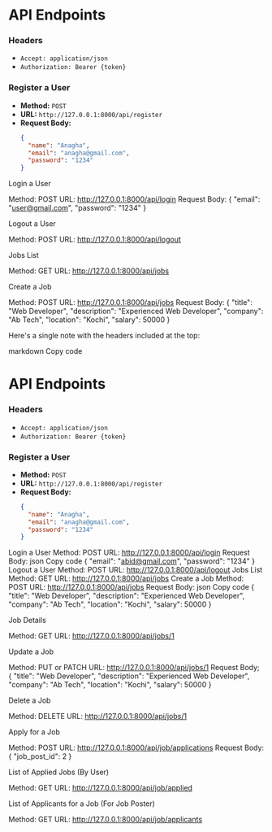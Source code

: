 
# API Endpoints

### Headers
- `Accept: application/json`
- `Authorization: Bearer {token}`


### Register a User

- **Method:** `POST`
- **URL:** `http://127.0.0.1:8000/api/register`
- **Request Body:**
  ```json
  {
    "name": "Anagha",
    "email": "anagha@gmail.com",
    "password": "1234"
  }


Login a User

Method: POST
URL: http://127.0.0.1:8000/api/login
Request Body:
{
  "email": "user@gmail.com",
  "password": "1234"
}


Logout a User

Method: POST
URL: http://127.0.0.1:8000/api/logout


Jobs List

Method: GET
URL: http://127.0.0.1:8000/api/jobs


Create a Job

Method: POST
URL: http://127.0.0.1:8000/api/jobs
Request Body:
{
  "title": "Web Developer",
  "description": "Experienced Web Developer",
  "company": "Ab Tech",
  "location": "Kochi",
  "salary": 50000
}


Here's a single note with the headers included at the top:

markdown
Copy code
# API Endpoints

### Headers
- `Accept: application/json`
- `Authorization: Bearer {token}`

### Register a User
- **Method:** `POST`
- **URL:** `http://127.0.0.1:8000/api/register`
- **Request Body:**
  ```json
  {
    "name": "Anagha",
    "email": "anagha@gmail.com",
    "password": "1234"
  }
Login a User
Method: POST
URL: http://127.0.0.1:8000/api/login
Request Body:
json
Copy code
{
  "email": "abid@gmail.com",
  "password": "1234"
}
Logout a User
Method: POST
URL: http://127.0.0.1:8000/api/logout
Jobs List
Method: GET
URL: http://127.0.0.1:8000/api/jobs
Create a Job
Method: POST
URL: http://127.0.0.1:8000/api/jobs
Request Body:
json
Copy code
{
  "title": "Web Developer",
  "description": "Experienced Web Developer",
  "company": "Ab Tech",
  "location": "Kochi",
  "salary": 50000
}


Job Details

Method: GET
URL: http://127.0.0.1:8000/api/jobs/1


Update a Job

Method: PUT or PATCH
URL: http://127.0.0.1:8000/api/jobs/1
Request Body;
{
  "title": "Web Developer",
  "description": "Experienced Web Developer",
  "company": "Ab Tech",
  "location": "Kochi",
  "salary": 50000
}


Delete a Job

Method: DELETE
URL: http://127.0.0.1:8000/api/jobs/1


Apply for a Job

Method: POST
URL: http://127.0.0.1:8000/api/job/applications
Request Body:
{
  "job_post_id": 2
}


List of Applied Jobs (By User)

Method: GET
URL: http://127.0.0.1:8000/api/job/applied


List of Applicants for a Job (For Job Poster)

Method: GET
URL: http://127.0.0.1:8000/api/job/applicants
